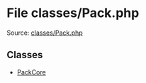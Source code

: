 File classes/Pack.php
=========

Source: [classes/Pack.php](https://github.com/PrestaShop/PrestaShop/blob/1.6.0.2/classes/Pack.php)


Classes
-------

* [PackCore](class.PackCore.md)


